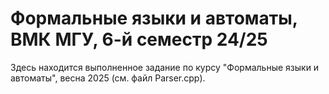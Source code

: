 # Формальные языки и автоматы, ВМК МГУ, 6-й семестр 24/25
Здесь находится выполненное задание по курсу "Формальные языки и автоматы", весна 2025 (см. файл Parser.cpp).
